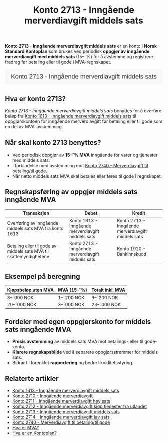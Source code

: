 ﻿---
title: "Konto 2713 - Inngående merverdiavgift middels sats"
seoTitle: "Konto 2713 | Inngående merverdiavgift middels sats | Kontoplan"
description: "Konto 2713 brukes ved periodisk oppgjør av inngående merverdiavgift med middels sats (15 %) for avstemming og fradrag i MVA-regnskapet. Se regler, bokføring og eksempler."
summary: "Konto 2713: oppgjør av inngående MVA middels sats. Når den brukes og bokføring."
---

**Konto 2713 - Inngående merverdiavgift middels sats** er en konto i **Norsk Standard Kontoplan** som brukes ved periodisk **oppgjør av inngående merverdiavgift med middels sats** (15–¯%) for å avstemme og registrere fradrag før betaling eller til gode i MVA-regnskapet.

![Illustrasjon av konto 2713 Inngående merverdiavgift middels sats](2713-inngaaende-merverdiavgift-middels-sats-image.svg)

## Hva er konto 2713?

*Konto 2713 - Inngående merverdiavgift middels sats* benyttes for å overføre beløp fra [Konto 1613 - Inngående merverdiavgift middels sats](/blogs/kontoplan/1613-inngaaende-merverdiavgift-middels-sats "Konto 1613 - Inngående merverdiavgift middels sats") til oppgjørskontoen for inngående merverdiavgift før betaling eller til gode som en del av MVA-avstemming.

## Når skal konto 2713 benyttes?

* Ved periodisk oppgjør av **15–¯% MVA** inngående for varer og tjenester med middels sats.
* I forbindelse med avstemming mot [Konto 2740 - Merverdiavgift til betaling/til gode](/blogs/kontoplan/2740-merverdiavgift-til-betaling-til-gode "Konto 2740 - Merverdiavgift til betaling/til gode").
* Når netto middels sats MVA skal betales eller føres til gode i regnskapet.

## Regnskapsføring av oppgjør middels sats inngående MVA

| Transaksjon                                                | Debet                                                      | Kredit                                      |
|------------------------------------------------------------|------------------------------------------------------------|----------------------------------------------|
| Overføring av inngående middels sats MVA fra konto 1613    | Konto 1613 - Inngående merverdiavgift middels sats          | Konto 2713 - Inngående merverdiavgift middels sats |
| Betaling eller til gode av middels sats MVA til skattemyndighetene | Konto 2713 - Inngående merverdiavgift middels sats          | Konto 1920 - Bankinnskudd                    |

## Eksempel på beregning

| Kjøpsbeløp uten MVA | MVA (15–¯%) | Totalt inkl. MVA |
|---------------------|------------|------------------|
| 8–¯000 NOK           | 1–¯200 NOK  | 9–¯200 NOK        |
| 20–¯000 NOK          | 3–¯000 NOK  | 23–¯000 NOK       |

## Fordeler med egen oppgjørskonto for middels sats inngående MVA

* **Presis avstemming** av middels sats MVA mot betalings- eller til gode-konto.
* **Klarere regnskapsbilde** ved å separere oppgjørsstrømmer for middels sats.
* Bidrar til forenklet **rapportering** og bedre likviditetsstyring.

## Relaterte artikler

* [Konto 1613 - Inngående merverdiavgift middels sats](/blogs/kontoplan/1613-inngaaende-merverdiavgift-middels-sats "Konto 1613 - Inngående merverdiavgift middels sats")
* [Konto 2710 - Inngående merverdiavgift](/blogs/kontoplan/2710-inngaaende-merverdiavgift "Konto 2710 - Inngående merverdiavgift")
* [Konto 2711 - Inngående merverdiavgift høy sats](/blogs/kontoplan/2711-inngaaende-merverdiavgift-hoy-sats "Konto 2711 - Inngående merverdiavgift høy sats")
* [Konto 2712 - Inngående merverdiavgift kjøp tjenester fra utlandet](/blogs/kontoplan/2712-inngaaende-merverdiavgift-kjop-tjen-fra-utlandet "Konto 2712 - Inngående merverdiavgift kjøp tjenester fra utlandet")
* [Konto 2713 - Inngående merverdiavgift middels sats](/blogs/kontoplan/2713-inngaaende-merverdiavgift-middels-sats "Konto 2713 - Inngående merverdiavgift middels sats")
* [Konto 2714 - Inngående merverdiavgift lav sats](/blogs/kontoplan/2714-inngaaende-merverdiavgift-lav-sats "Konto 2714 - Inngående merverdiavgift lav sats")
* [Konto 2740 - Merverdiavgift til betaling/til gode](/blogs/kontoplan/2740-merverdiavgift-til-betaling-til-gode "Konto 2740 - Merverdiavgift til betaling/til gode")
* [Hva er MVA?](/blogs/regnskap/hva-er-moms-mva "Hva er MVA? MVA-regnskapsføring og merverdiavgift")
* [Hva er en Kontoplan?](/blogs/regnskap/hva-er-kontoplan "Hva er en Kontoplan? Komplett Guide til Kontoplaner i Norsk Regnskap")






